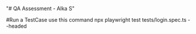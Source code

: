 "# QA Assessment - Alka S" 


#Run a TestCase use this command
npx playwright test tests/login.spec.ts --headed
